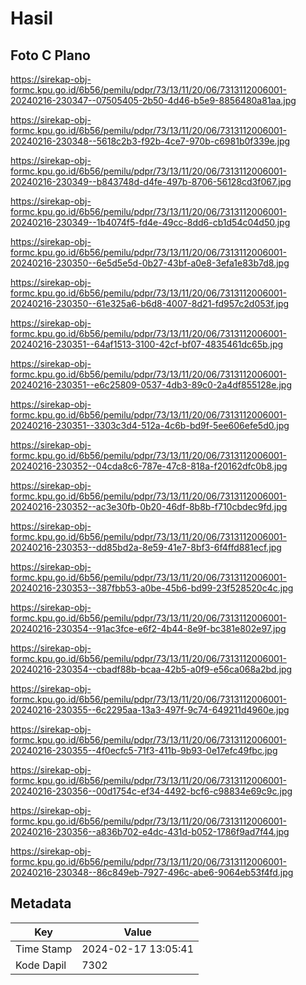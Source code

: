 # Hasil

## Foto C Plano

https://sirekap-obj-formc.kpu.go.id/6b56/pemilu/pdpr/73/13/11/20/06/7313112006001-20240216-230347--07505405-2b50-4d46-b5e9-8856480a81aa.jpg

https://sirekap-obj-formc.kpu.go.id/6b56/pemilu/pdpr/73/13/11/20/06/7313112006001-20240216-230348--5618c2b3-f92b-4ce7-970b-c6981b0f339e.jpg

https://sirekap-obj-formc.kpu.go.id/6b56/pemilu/pdpr/73/13/11/20/06/7313112006001-20240216-230349--b843748d-d4fe-497b-8706-56128cd3f067.jpg

https://sirekap-obj-formc.kpu.go.id/6b56/pemilu/pdpr/73/13/11/20/06/7313112006001-20240216-230349--1b4074f5-fd4e-49cc-8dd6-cb1d54c04d50.jpg

https://sirekap-obj-formc.kpu.go.id/6b56/pemilu/pdpr/73/13/11/20/06/7313112006001-20240216-230350--6e5d5e5d-0b27-43bf-a0e8-3efa1e83b7d8.jpg

https://sirekap-obj-formc.kpu.go.id/6b56/pemilu/pdpr/73/13/11/20/06/7313112006001-20240216-230350--61e325a6-b6d8-4007-8d21-fd957c2d053f.jpg

https://sirekap-obj-formc.kpu.go.id/6b56/pemilu/pdpr/73/13/11/20/06/7313112006001-20240216-230351--64af1513-3100-42cf-bf07-4835461dc65b.jpg

https://sirekap-obj-formc.kpu.go.id/6b56/pemilu/pdpr/73/13/11/20/06/7313112006001-20240216-230351--e6c25809-0537-4db3-89c0-2a4df855128e.jpg

https://sirekap-obj-formc.kpu.go.id/6b56/pemilu/pdpr/73/13/11/20/06/7313112006001-20240216-230351--3303c3d4-512a-4c6b-bd9f-5ee606efe5d0.jpg

https://sirekap-obj-formc.kpu.go.id/6b56/pemilu/pdpr/73/13/11/20/06/7313112006001-20240216-230352--04cda8c6-787e-47c8-818a-f20162dfc0b8.jpg

https://sirekap-obj-formc.kpu.go.id/6b56/pemilu/pdpr/73/13/11/20/06/7313112006001-20240216-230352--ac3e30fb-0b20-46df-8b8b-f710cbdec9fd.jpg

https://sirekap-obj-formc.kpu.go.id/6b56/pemilu/pdpr/73/13/11/20/06/7313112006001-20240216-230353--dd85bd2a-8e59-41e7-8bf3-6f4ffd881ecf.jpg

https://sirekap-obj-formc.kpu.go.id/6b56/pemilu/pdpr/73/13/11/20/06/7313112006001-20240216-230353--387fbb53-a0be-45b6-bd99-23f528520c4c.jpg

https://sirekap-obj-formc.kpu.go.id/6b56/pemilu/pdpr/73/13/11/20/06/7313112006001-20240216-230354--91ac3fce-e6f2-4b44-8e9f-bc381e802e97.jpg

https://sirekap-obj-formc.kpu.go.id/6b56/pemilu/pdpr/73/13/11/20/06/7313112006001-20240216-230354--cbadf88b-bcaa-42b5-a0f9-e56ca068a2bd.jpg

https://sirekap-obj-formc.kpu.go.id/6b56/pemilu/pdpr/73/13/11/20/06/7313112006001-20240216-230355--6c2295aa-13a3-497f-9c74-649211d4960e.jpg

https://sirekap-obj-formc.kpu.go.id/6b56/pemilu/pdpr/73/13/11/20/06/7313112006001-20240216-230355--4f0ecfc5-71f3-411b-9b93-0e17efc49fbc.jpg

https://sirekap-obj-formc.kpu.go.id/6b56/pemilu/pdpr/73/13/11/20/06/7313112006001-20240216-230356--00d1754c-ef34-4492-bcf6-c98834e69c9c.jpg

https://sirekap-obj-formc.kpu.go.id/6b56/pemilu/pdpr/73/13/11/20/06/7313112006001-20240216-230356--a836b702-e4dc-431d-b052-1786f9ad7f44.jpg

https://sirekap-obj-formc.kpu.go.id/6b56/pemilu/pdpr/73/13/11/20/06/7313112006001-20240216-230348--86c849eb-7927-496c-abe6-9064eb53f4fd.jpg


## Metadata

| Key        | Value               |
| ---------- | ------------------- |
| Time Stamp | 2024-02-17 13:05:41 |
| Kode Dapil | 7302                |



